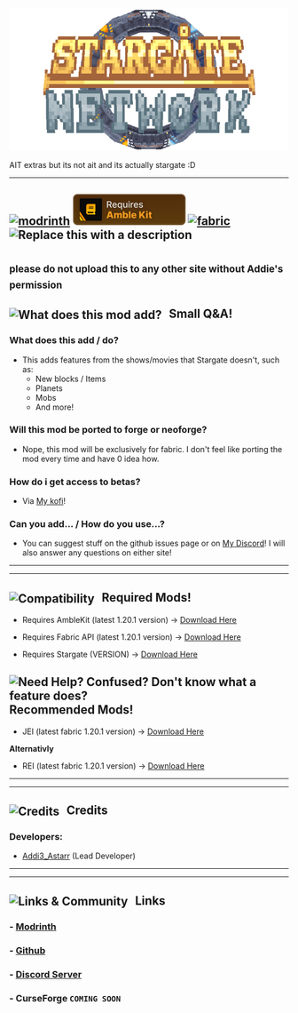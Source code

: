 ![logo.png](src/main/resources/assets/stargate-network/logo.png)

AIT extras but its not ait and its actually stargate :D


-------------

[<img alt="modrinth" height="56" src="https://cdn.jsdelivr.net/npm/@intergrav/devins-badges@3/assets/cozy/available/modrinth_vector.svg">](https://modrinth.com/project/stargate-network) <!-- SVG version -->
[<img alt="amble" height="56" src="https://raw.githubusercontent.com/amblelabs/modkit/refs/heads/main/promo/cozy_vector_requires.svg">](https://modrinth.com/mod/amblekit)
[<img alt="fabric" height="56" src="https://cdn.jsdelivr.net/npm/@intergrav/devins-badges@3/assets/cozy/supported/fabric_vector.svg">](https://fabricmc.net/) <!-- SVG version -->
![Replace this with a description](https://cdn.modrinth.com/data/cached_images/9eac87b58331af401c559133e1438798e88a55d6.png)
-------------
<sub> please do not upload this to any other site without Addie's permission
-------------

<h2>
  <img src="https://cdn.modrinth.com/data/cached_images/b18b275a0e9bb4000e015b935b65037166301538.png"
       alt="What does this mod add?"
       width="25"
       height="25"
       style="vertical-align: middle; margin-right: 8px;">
  Small Q&A!
</h2>

### What does this add / do?

- This adds features from the shows/movies that Stargate doesn't, such as:
  - New blocks / Items
  - Planets
  - Mobs
  - And more!

### Will this mod be ported to forge or neoforge?

- Nope, this mod will be exclusively for fabric. I don't feel like porting the mod every time and have 0 idea how.

### How do i get access to betas?
- Via [My kofi](https://ko-fi.com/addi3dabaddie)!

### Can you add... / How do you use...?
- You can suggest stuff on the github issues page or on [My Discord](https://discord.gg/kndce97FyU)! I will also answer any questions on either site!

-------------
-------------

<h2>
  <img src="https://cdn.modrinth.com/data/cached_images/808c7934614530076d21dd0cf5c5e2e992595985.png"
       alt="Compatibility"
       width="25"
       height="25"
       style="vertical-align: middle; margin-right: 8px;">
  Required Mods!
</h2>

- Requires AmbleKit (latest 1.20.1 version) -> [Download Here](https://modrinth.com/mod/amblekit/versions)


- Requires Fabric API (latest 1.20.1 version) -> [Download Here](https://modrinth.com/mod/fabric-api/versions?g=1.20.1&l=fabric)


- Requires Stargate (VERSION) -> [Download Here](https://modrinth.com/mod/amble-stargate)

<h2>
  <img src="https://cdn.modrinth.com/data/cached_images/29848556cea889595907388e4cb59a97a4e86aea.png"
       alt="Need Help? Confused? Don't know what a feature does?"
       width="25"
       height="25"
       style="vertical-align: middle; margin-right: 8px;">
  Recommended Mods!
</h2>

- JEI (latest fabric 1.20.1 version) -> [Download Here](https://modrinth.com/mod/jei/versions?g=1.20.1&l=fabric)

**Alternativly**

- REI (latest fabric 1.20.1 version) -> [Download Here](https://modrinth.com/mod/rei/versions?g=1.20.1&l=fabric)

-------------
-------------

<h2>
  <img src="https://cdn.modrinth.com/data/cached_images/7412fc34a0142c5cc1ec9eee18c68c81fbbb4d81.png"
       alt="Credits"
       width="25"
       height="25"
       style="vertical-align: middle; margin-right: 8px;">
  Credits
</h2>

### Developers:
- [Addi3_Astarr](https://addi3.github.io/) (Lead Developer)


-------------
-------------

<h2>
  <img src="https://cdn.modrinth.com/data/cached_images/23b97ecfe49586f70c6a7d4e4ca63ac14d47e6e1.png"
       alt="Links & Community"
       width="25"
       height="25"
       style="vertical-align: middle; margin-right: 8px;">
  Links
</h2>

### - [Modrinth](https://modrinth.com/project/stargate-network)
### - [Github](https://github.com/Addi3/Stargate-Network)
### - [Discord Server](https://discord.gg/kndce97FyU)
### - CurseForge `COMING SOON`